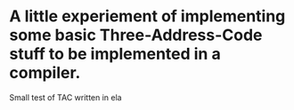 

# A little experiement of implementing some basic Three-Address-Code stuff to be implemented in a compiler.

Small test of TAC written in ela
